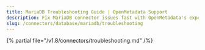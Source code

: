 ```yaml
---
title: MariaDB Troubleshooting Guide | OpenMetadata Support
description: Fix MariaDB connector issues fast with OpenMetadata's expert troubleshooting guide. Get step-by-step solutions for common connection problems and errors.
slug: /connectors/database/mariadb/troubleshooting
---
```


{% partial file="/v1.8/connectors/troubleshooting.md" /%}
